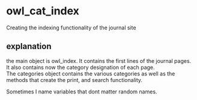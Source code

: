 # owl_cat_index
Creating the indexing functionality of the journal site
## explanation
the main object is owl_index. It contains the first lines of the journal pages.   
It also contains now the category designation of each page.   
The categories object contains the various categories as well as the methods that create the print, and search functionality. 

Sometimes I name variables that dont matter random names. 
